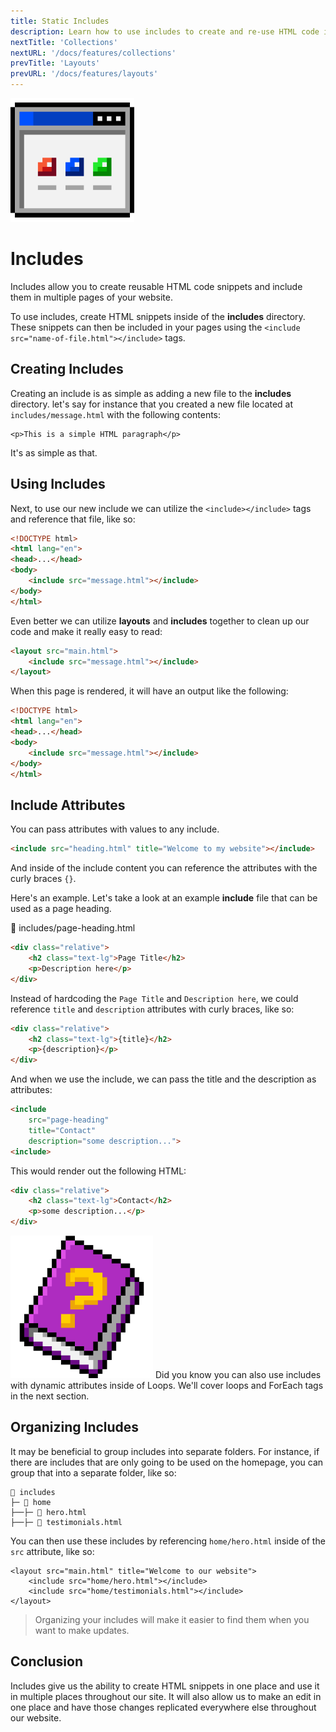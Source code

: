 ```yaml
---
title: Static Includes
description: Learn how to use includes to create and re-use HTML code in your website
nextTitle: 'Collections'
nextURL: '/docs/features/collections'
prevTitle: 'Layouts'
prevURL: '/docs/features/layouts' 
---
```


<div class="flex items-start px-5 py-5 my-6 mt-1 md:translate-y-0 translate-y-5 leading-[18px] bg-neutral-950 border border-yellow-400 rounded-md">
   <img class="w-auto h-12 my-0 mr-5 md:h-20" src="/assets/images/icons/includes.png" />
   <div>
      <h1 class="mb-0 text-base md:text-3xl">Includes</h1>
      <p class="my-1">Includes allow you to create reusable HTML code snippets and include them in multiple pages of your website.</p>
   </div>
</div>

To use includes, create HTML snippets inside of the **includes** directory. These snippets can then be included in your pages using the `<include src="name-of-file.html"></include>` tags.

## Creating Includes

Creating an include is as simple as adding a new file to the **includes** directory. let's say for instance that you created a new file located at `includes/message.html` with the following contents:

```
<p>This is a simple HTML paragraph</p>
```

It's as simple as that.

## Using Includes

Next, to use our new include we can utilize the `<include></include>` tags and reference that file, like so:

```html
<!DOCTYPE html>
<html lang="en">
<head>...</head>
<body>
    <include src="message.html"></include>
</body>
</html>
```

Even better we can utilize **layouts** and **includes** together to clean up our code and make it really easy to read:

```html
<layout src="main.html">
    <include src="message.html"></include>
</layout>
```

When this page is rendered, it will have an output like the following:

```html
<!DOCTYPE html>
<html lang="en">
<head>...</head>
<body>
    <include src="message.html"></include>
</body>
</html>
```

## Include Attributes

You can pass attributes with values to any include. 

```html
<include src="heading.html" title="Welcome to my website"></include>
```

And inside of the include content you can reference the attributes with the curly braces `{}`.

Here's an example. Let's take a look at an example **include** file that can be used as a page heading.

<div class="py-3.5 px-5 font-mono text-xs text-neutral-400 font-bold border rounded-md bg-neutral-950 border-neutral-800">📄 includes/page-heading.html</div>

```html
<div class="relative">
    <h2 class="text-lg">Page Title</h2>
    <p>Description here</p>
</div>
```

Instead of hardcoding the `Page Title` and `Description here`, we could reference `title` and `description` attributes with curly braces, like so:

```html
<div class="relative">
    <h2 class="text-lg">{title}</h2>
    <p>{description}</p>
</div>
```

And when we use the include, we can pass the title and the description as attributes:

```html
<include 
    src="page-heading" 
    title="Contact" 
    description="some description...">
<include>
```

This would render out the following HTML:

```html
<div class="relative">
    <h2 class="text-lg">Contact</h2>
    <p>some description...</p>
</div>
```
<div class="flex items-center px-4 py-4 my-6 leading-[18px] bg-purple-600 border-l-4 border-purple-800 rounded-md">
    <img class="w-auto h-12 mr-3.5 my-0" src="/assets/images/icons/book-question.png" />
    <span class="leading-tight opacity-80">Did you know you can also use includes with dynamic attributes inside of Loops. We'll cover loops and ForEach tags in the next section.</span>
</div>

## Organizing Includes

It may be beneficial to group includes into separate folders. For instance, if there are includes that are only going to be used on the homepage, you can group that into a separate folder, like so:

```
📁 includes
├─ 📁 home
├──├─ 📄 hero.html
├──├─ 📄 testimonials.html
```

You can then use these includes by referencing `home/hero.html` inside of the `src` attribute, like so:

```
<layout src="main.html" title="Welcome to our website">
    <include src="home/hero.html"></include>
    <include src="home/testimonials.html"></include>
</layout>
```

> Organizing your includes will make it easier to find them when you want to make updates.

## Conclusion

Includes give us the ability to create HTML snippets in one place and use it in multiple places throughout our site. It will also allow us to make an edit in one place and have those changes replicated everywhere else throughout our website.